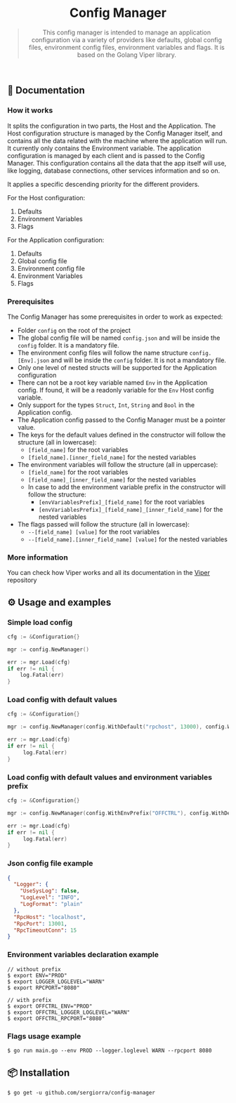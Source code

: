 <div align="center">
  <h1>Config Manager</h1>
  <blockquote>This config manager is intended to manage an application configuration via a variety of providers
    like defaults, global config files, environment config files, environment variables and flags. It is based
    on the Golang Viper library.</blockquote>
</div>

<br/>

## 📜 Documentation

### How it works
It splits the configuration in two parts, the Host and the Application.
The Host configuration structure is managed by the Config Manager itself, and contains
all the data related with the machine where the application will run.
It currently only contains the Environment variable.
The application configuration is managed by each client and is passed to the Config Manager.
This configuration contains all the data that the app itself will use,
like logging, database connections, other services information and so on.

It applies a specific descending priority for the different providers.

For the Host configuration:
1. Defaults
2. Environment Variables
3. Flags

For the Application configuration:
1. Defaults
2. Global config file
3. Environment config file
4. Environment Variables
5. Flags

### Prerequisites

The Config Manager has some prerequisites in order to work as expected:

- Folder `config` on the root of the project
- The global config file will be named `config.json` and will be inside the `config` folder. It is a mandatory file.
- The environment config files will follow the name structure `config.[Env].json` and will be inside the `config` folder. It is not a mandatory file.
- Only one level of nested structs will be supported for the Application configuration
- There can not be a root key variable named `Env` in the Application config. If found, it will be
  a readonly variable for the `Env` Host config variable.
- Only support for the types `Struct`, `Int`, `String` and `Bool` in the Application config.
- The Application config passed to the Config Manager must be a pointer value.
- The keys for the default values defined in the constructor will follow the structure (all in lowercase):
    - `[field_name]` for the root variables
    - `[field_name].[inner_field_name]` for the nested variables
- The environment variables will follow the structure (all in uppercase):
    - `[field_name]` for the root variables
    - `[field_name]_[inner_field_name]` for the nested variables
    - In case to add the environment variable prefix in the constructor will follow the structure:
        - `[envVariablesPrefix]_[field_name]` for the root variables
        - `[envVariablesPrefix]_[field_name]_[inner_field_name]` for the nested variables
- The flags passed will follow the structure (all in lowercase):
    - `--[field_name] [value]` for the root variables
    - `--[field_name].[inner_field_name] [value]` for the nested variables

### More information

You can check how Viper works and all its documentation in the [Viper](https://github.com/spf13/viper) repository

## ⚙️ Usage and examples

### Simple load config

```go
cfg := &Configuration{}

mgr := config.NewManager()

err := mgr.Load(cfg)
if err != nil {
    log.Fatal(err)
}
```

### Load config with default values

```go
cfg := &Configuration{}

mgr := config.NewManager(config.WithDefault("rpchost", 13000), config.WithDefault("logger.loglevel", "WARN"))

err := mgr.Load(cfg)
if err != nil {
     log.Fatal(err)
}
```

### Load config with default values and environment variables prefix

```go
cfg := &Configuration{}

mgr := config.NewManager(config.WithEnvPrefix("OFFCTRL"), config.WithDefault("rpchost", 13000))

err := mgr.Load(cfg)
if err != nil {
     log.Fatal(err)
}
```

### Json config file example
```json
{
  "Logger": {
    "UseSysLog": false,
    "LogLevel": "INFO",
    "LogFormat": "plain"
  },
  "RpcHost": "localhost",
  "RpcPort": 13001,
  "RpcTimeoutConn": 15
}
```

### Environment variables declaration example
```shell
// without prefix
$ export ENV="PROD"
$ export LOGGER_LOGLEVEL="WARN"
$ export RPCPORT="8080"

// with prefix
$ export OFFCTRL_ENV="PROD"
$ export OFFCTRL_LOGGER_LOGLEVEL="WARN"
$ export OFFCTRL_RPCPORT="8080"
```

### Flags usage example
```shell
$ go run main.go --env PROD --logger.loglevel WARN --rpcport 8080
```

## 📦 Installation

```
$ go get -u github.com/sergiorra/config-manager
```

